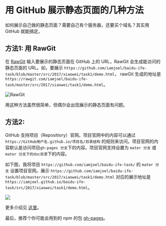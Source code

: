 # 用 GitHub 展示静态页面的几种方法
如何展示自己做的静态页面？需要自己有个服务器，还要买个域名？其实用 GitHub 就能搞定。

## 方法1: 用 RawGit
在 [RawGit](https://rawgit.com/) 输入要展示的静态页面在 GitHub 上的 URL，RawGit 会生成能访问的静态页面的 URL。如，要展示 `https://github.com/iamjoel/baidu-ife-task/blob/master/src/2017/xiaowei/task1/demo.html`， rawGit 生成的地址是 `https://rawgit.com/iamjoel/baidu-ife-task/master/src/2017/xiaowei/task1/demo.html`。

![RawGit](http://upload-images.jianshu.io/upload_images/16777-1b5ffe8302660b2f.png?imageMogr2/auto-orient/strip%7CimageView2/2/w/1240)

用这种方法虽然很简单，但偶尔会出现展示的静态页面有问题。

## 方法2: 
GitHub 支持项目（Repositiory）官网。项目官网中的内容可以通过 `https://GitHub用户名.github.io/项目名/目录结构` 的规则来访问。项目官网的内容默认是访问项目`gh-pages 分支`下的内容。项目官网支持设置为 `mater 分支` 或 `mater 分支下的doc目录`下的内容。

如下图，我将项目 `https://github.com/iamjoel/baidu-ife-task/` 的 `mater 分支` 设置项目官网。展示 `https://github.com/iamjoel/baidu-ife-task/blob/master/src/2017/xiaowei/task1/demo.html` 对应的展示地址是 `https://iamjoel.github.io/baidu-ife-task/src/2017/xiaowei/task1/demo.html`。

![](http://upload-images.jianshu.io/upload_images/16777-1d52b7afeacaa458.png?imageMogr2/auto-orient/strip%7CimageView2/2/w/1240)

更多介绍见 [这里](https://help.github.com/articles/configuring-a-publishing-source-for-github-pages/)。

最后，推荐个你可能会用到的 npm 的包 [gh-pages](https://www.npmjs.com/package/gh-pages)。